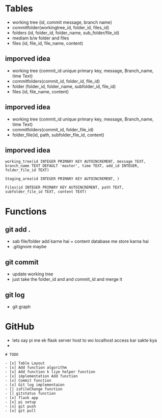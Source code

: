 # Tables
 - working tree (id, commit message, branch name)
 - commitfolder(workingtree_id, folder_id, files_id)
 - folders (id, folder_id, folder_name, sub_folder/file_id)
 - mediam b/w folder and files
 - files (id, file_id, file_name, content)

 ## imporved idea 
 - working tree (commit_id unique primary key, message, Branch_name, time Text)
 - commitfolders(commit_id, folder_id, file_id)
 - folder (folder_id, folder_name, subfolder_id, file_id)
 - files (id, file_name, content)

## imporved idea 
 - working tree (commit_id unique primary key, message, Branch_name, time Text)
 - commitfolders(commit_id, folder_file_id)
 - folder_file(id, path, subfolder_file_id, content)

## imporved idea 
    working_tree(id INTEGER PRIMARY KEY AUTOINCREMENT, message TEXT, branch_name TEXT DEFAULT 'master', time TEXT, add_id INTEGER, folder_file_id TEXT)

    Staging_area(id INTEGER PRIMARY KEY AUTOINCREMENT, )

    Files(id INTEGER PRIMARY KEY AUTOINCREMENT, path TEXT, subfolder_file_id TEXT, content TEXT)

# Functions

## git add .
- sab file/folder add karne hai + content database me store karna hai
- .gitignore maybe

## git commit
- update working tree
- just take the folder_id and and commit_id and merge it

## git log
- git graph

# GitHub
- lets say pi me ek flask server host to wo localhost access kar sakte kya
- 


```
# TODO

- [x] Table Layout
- [x] Add function algorithm
- [x] Add function k liye helper function
- [x] implementation Add function
- [x] Commit function
- [x] Git log implementaion
- [] isFileChange function
- [] gitstatus function
- [x] flask app
- [x] pi setup
- [x] git push
- [x] git pull

```